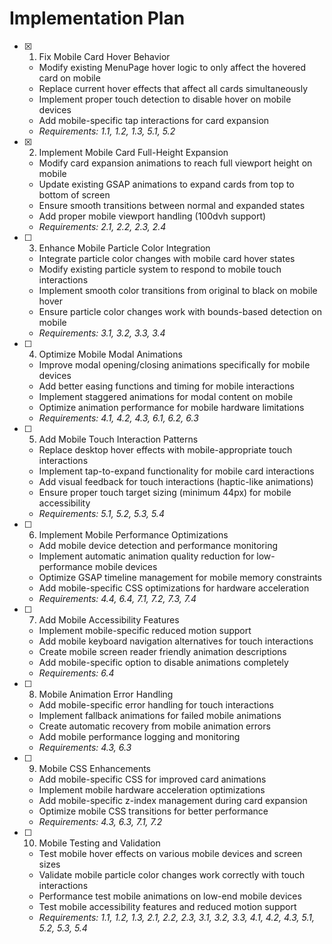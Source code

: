 # Implementation Plan

- [x] 1. Fix Mobile Card Hover Behavior







  - Modify existing MenuPage hover logic to only affect the hovered card on mobile
  - Replace current hover effects that affect all cards simultaneously
  - Implement proper touch detection to disable hover on mobile devices
  - Add mobile-specific tap interactions for card expansion
  - _Requirements: 1.1, 1.2, 1.3, 5.1, 5.2_

- [x] 2. Implement Mobile Card Full-Height Expansion





  - Modify card expansion animations to reach full viewport height on mobile
  - Update existing GSAP animations to expand cards from top to bottom of screen
  - Ensure smooth transitions between normal and expanded states
  - Add proper mobile viewport handling (100dvh support)
  - _Requirements: 2.1, 2.2, 2.3, 2.4_

- [ ] 3. Enhance Mobile Particle Color Integration
  - Integrate particle color changes with mobile card hover states
  - Modify existing particle system to respond to mobile touch interactions
  - Implement smooth color transitions from original to black on mobile hover
  - Ensure particle color changes work with bounds-based detection on mobile
  - _Requirements: 3.1, 3.2, 3.3, 3.4_

- [ ] 4. Optimize Mobile Modal Animations
  - Improve modal opening/closing animations specifically for mobile devices
  - Add better easing functions and timing for mobile interactions
  - Implement staggered animations for modal content on mobile
  - Optimize animation performance for mobile hardware limitations
  - _Requirements: 4.1, 4.2, 4.3, 6.1, 6.2, 6.3_

- [ ] 5. Add Mobile Touch Interaction Patterns
  - Replace desktop hover effects with mobile-appropriate touch interactions
  - Implement tap-to-expand functionality for mobile card interactions
  - Add visual feedback for touch interactions (haptic-like animations)
  - Ensure proper touch target sizing (minimum 44px) for mobile accessibility
  - _Requirements: 5.1, 5.2, 5.3, 5.4_

- [ ] 6. Implement Mobile Performance Optimizations
  - Add mobile device detection and performance monitoring
  - Implement automatic animation quality reduction for low-performance mobile devices
  - Optimize GSAP timeline management for mobile memory constraints
  - Add mobile-specific CSS optimizations for hardware acceleration
  - _Requirements: 4.4, 6.4, 7.1, 7.2, 7.3, 7.4_

- [ ] 7. Add Mobile Accessibility Features
  - Implement mobile-specific reduced motion support
  - Add mobile keyboard navigation alternatives for touch interactions
  - Create mobile screen reader friendly animation descriptions
  - Add mobile-specific option to disable animations completely
  - _Requirements: 6.4_

- [ ] 8. Mobile Animation Error Handling
  - Add mobile-specific error handling for touch interactions
  - Implement fallback animations for failed mobile animations
  - Create automatic recovery from mobile animation errors
  - Add mobile performance logging and monitoring
  - _Requirements: 4.3, 6.3_

- [ ] 9. Mobile CSS Enhancements
  - Add mobile-specific CSS for improved card animations
  - Implement mobile hardware acceleration optimizations
  - Add mobile-specific z-index management during card expansion
  - Optimize mobile CSS transitions for better performance
  - _Requirements: 4.3, 6.3, 7.1, 7.2_

- [ ] 10. Mobile Testing and Validation
  - Test mobile hover effects on various mobile devices and screen sizes
  - Validate mobile particle color changes work correctly with touch interactions
  - Performance test mobile animations on low-end mobile devices
  - Test mobile accessibility features and reduced motion support
  - _Requirements: 1.1, 1.2, 1.3, 2.1, 2.2, 2.3, 3.1, 3.2, 3.3, 4.1, 4.2, 4.3, 5.1, 5.2, 5.3, 5.4_